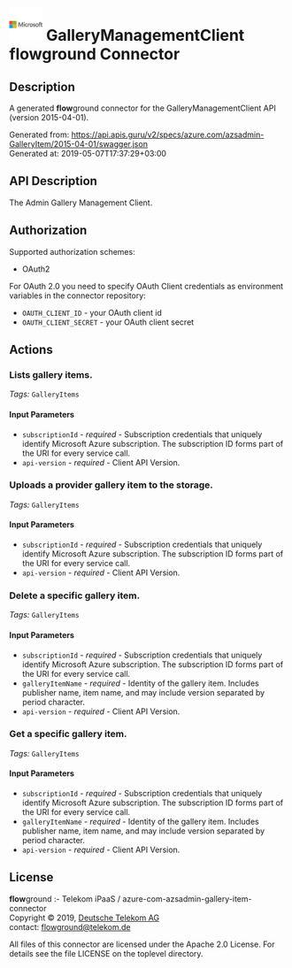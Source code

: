 # ![LOGO](logo.png) GalleryManagementClient **flow**ground Connector

## Description

A generated **flow**ground connector for the GalleryManagementClient API (version 2015-04-01).

Generated from: https://api.apis.guru/v2/specs/azure.com/azsadmin-GalleryItem/2015-04-01/swagger.json<br/>
Generated at: 2019-05-07T17:37:29+03:00

## API Description

The Admin Gallery Management Client.

## Authorization

Supported authorization schemes:
- OAuth2

For OAuth 2.0 you need to specify OAuth Client credentials as environment variables in the connector repository:
* `OAUTH_CLIENT_ID` - your OAuth client id
* `OAUTH_CLIENT_SECRET` - your OAuth client secret

## Actions

### Lists gallery items.

*Tags:* `GalleryItems`

#### Input Parameters
* `subscriptionId` - _required_ - Subscription credentials that uniquely identify Microsoft Azure subscription. The subscription ID forms part of the URI for every service call.
* `api-version` - _required_ - Client API Version.

### Uploads a provider gallery item to the storage.

*Tags:* `GalleryItems`

#### Input Parameters
* `subscriptionId` - _required_ - Subscription credentials that uniquely identify Microsoft Azure subscription. The subscription ID forms part of the URI for every service call.
* `api-version` - _required_ - Client API Version.

### Delete a specific gallery item.

*Tags:* `GalleryItems`

#### Input Parameters
* `subscriptionId` - _required_ - Subscription credentials that uniquely identify Microsoft Azure subscription. The subscription ID forms part of the URI for every service call.
* `galleryItemName` - _required_ - Identity of the gallery item. Includes publisher name, item name, and may include version separated by period character.
* `api-version` - _required_ - Client API Version.

### Get a specific gallery item.

*Tags:* `GalleryItems`

#### Input Parameters
* `subscriptionId` - _required_ - Subscription credentials that uniquely identify Microsoft Azure subscription. The subscription ID forms part of the URI for every service call.
* `galleryItemName` - _required_ - Identity of the gallery item. Includes publisher name, item name, and may include version separated by period character.
* `api-version` - _required_ - Client API Version.

## License

**flow**ground :- Telekom iPaaS / azure-com-azsadmin-gallery-item-connector<br/>
Copyright © 2019, [Deutsche Telekom AG](https://www.telekom.de)<br/>
contact: flowground@telekom.de

All files of this connector are licensed under the Apache 2.0 License. For details
see the file LICENSE on the toplevel directory.
